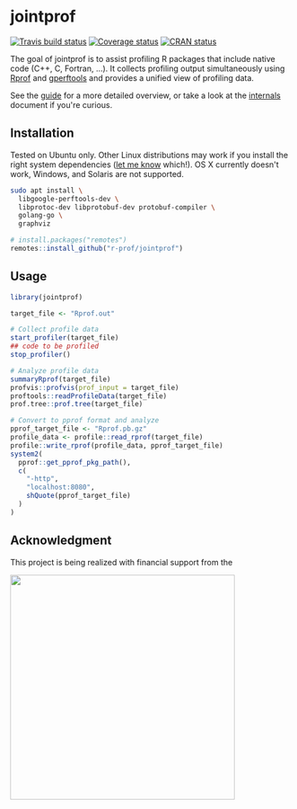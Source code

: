 
<!-- README.md is generated from README.Rmd. Please edit that file -->
jointprof
=========

[![Travis build status](https://travis-ci.org/r-prof/jointprof.svg?branch=master)](https://travis-ci.org/r-prof/jointprof) [![Coverage status](https://codecov.io/gh/r-prof/jointprof/branch/master/graph/badge.svg)](https://codecov.io/github/r-prof/jointprof?branch=master) [![CRAN status](http://www.r-pkg.org/badges/version/jointprof)](https://cran.r-project.org/package=jointprof)

The goal of jointprof is to assist profiling R packages that include native code (C++, C, Fortran, ...). It collects profiling output simultaneously using [Rprof](https://www.rdocumentation.org/packages/utils/versions/3.4.3/topics/Rprof) and [gperftools](https://github.com/gperftools/gperftools) and provides a unified view of profiling data.

See the [guide](https://r-prof.github.io/jointprof/articles/guide.html) for a more detailed overview, or take a look at the [internals](https://r-prof.github.io/jointprof/articles/internals.html) document if you're curious.

Installation
------------

Tested on Ubuntu only. Other Linux distributions may work if you install the right system dependencies ([let me know](https://github.com/r-prof/jointprof/issues) which!). OS X currently doesn't work, Windows, and Solaris are not supported.

``` sh
sudo apt install \
  libgoogle-perftools-dev \
  libprotoc-dev libprotobuf-dev protobuf-compiler \
  golang-go \
  graphviz
```

``` r
# install.packages("remotes")
remotes::install_github("r-prof/jointprof")
```

Usage
-----

``` r
library(jointprof)

target_file <- "Rprof.out"

# Collect profile data
start_profiler(target_file)
## code to be profiled
stop_profiler()

# Analyze profile data
summaryRprof(target_file)
profvis::profvis(prof_input = target_file)
proftools::readProfileData(target_file)
prof.tree::prof.tree(target_file)

# Convert to pprof format and analyze
pprof_target_file <- "Rprof.pb.gz"
profile_data <- profile::read_rprof(target_file)
profile::write_rprof(profile_data, pprof_target_file)
system2(
  pprof::get_pprof_pkg_path(),
  c(
    "-http",
    "localhost:8080",
    shQuote(pprof_target_file)
  )
)
```

Acknowledgment
--------------

This project is being realized with financial support from the

<img src="https://www.r-consortium.org/wp-content/uploads/sites/13/2016/09/RConsortium_Horizontal_Pantone.png" width="400">
